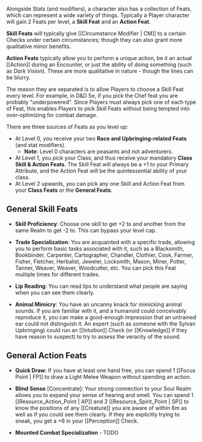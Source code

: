 Alongside Stats (and modifiers), a character also has a collection of Feats, which can represent a wide variety of things. Typically a Player character will gain 2 Feats per level, a **Skill Feat** and an **Action Feat**.

**Skill Feats** will typically give [[Circumstance Modifier | CM]] to a certain Checks under certain circumstances; though they can also grant more qualitative minor benefits.

**Action Feats** typically allow you to perform a unique action, be it an actual [[Action]] during an Encounter, or just the ability of doing something (such as _Dark Vision_). These are more qualitative in nature - though the lines can be blurry.

The reason they are separated is to allow Players to choose a Skill Feat every level. For example, in D&D 5e, if you pick the Chef feat you are probably "underpowered". Since Players must always pick one of each type of Feat, this enables Players to pick Skill Feats without being tempted into over-optimizing for combat damage.

There are three sources of Feats as you level up:

* At Level 0, you receive your two **Race and Upbringing-related Feats** (and stat modifiers).
  * **Note**: Level 0 characters are peasants and not adventurers.
* At Level 1, you pick your Class, and thus receive your mandatory **Class Skill & Action Feats**. The Skill Feat will always be a +1 to your Primary Attribute, and the Action Feat will be the quintessential ability of your class.
* At Level 2 upwards, you can pick any one Skill and Action Feat from your **Class Feats** or the **General Feats**.

## General Skill Feats

* **Skill Proficiency**: Choose one skill to get +2 to and another from the same Realm to get -2 to. This can bypass your level cap.

* **Trade Specialization**: You are acquainted with a specific trade, allowing you to perform basic tasks associated with it, such as a Blacksmith, Bookbinder, Carpenter, Cartographer, Chandler, Clothier, Cook, Farmer, Fisher, Fletcher, Herbalist, Jeweler, Locksmith, Mason, Miner, Potter, Tanner, Weaver, Weaver, Woodcutter, etc. You can pick this Feat multiple times for different trades.

* **Lip Reading**: You can read lips to understand what people are saying when you can see them clearly.

* **Animal Mimicry**: You have an uncanny knack for mimicking animal sounds. If you are familiar with it, and a humanoid could conceivably reproduce it, you can make a good-enough impression that an untrained ear could not distinguish it. An expert (such as someone with the Sylvan Upbringing) could run an [[Intuition]] Check (or [[Knowledge]] if they have reason to suspect) to try to assess the veracity of the sound.

## General Action Feats

* **Quick Draw**: If you have at least one hand free, you can spend 1 [[Focus Point | FP]] to draw a Light Melee Weapon without spending an action.

* **Blind Sense** [Concentrate]: Your strong connection to your Soul Realm allows you to expand your sense of hearing and smell. You can spend 1 [[Resource_Action_Point | AP]] and 2 [[Resource_Spirit_Point | SP]] to know the positions of any [[Creature]] you are aware of within 6m as well as if you could see them clearly. If they are explicitly trying to sneak, you get a +6 in your [[Perception]] Check.

* **Mounted Combat Specialization** - TODO

